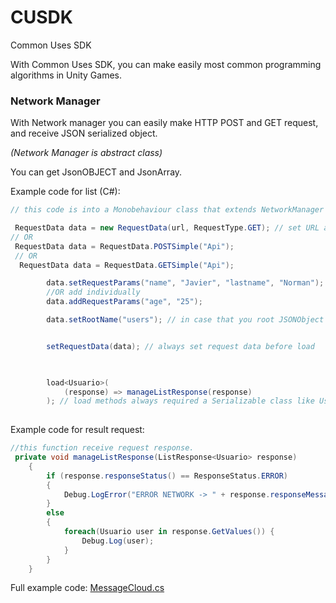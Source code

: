 <h1>CUSDK</h1>  
Common Uses SDK  
  
With Common Uses SDK, you can make easily most common programming algorithms in Unity Games.  
  
<h3>Network Manager</h3>  
With Network manager you can easily make HTTP POST and GET request, and receive JSON serialized object.  
  
<i>(Network Manager is abstract class)</i>   

You can get JsonOBJECT and JsonArray.  
  
Example code for list (C#):  
``` C#
// this code is into a Monobehaviour class that extends NetworkManager class 

 RequestData data = new RequestData(url, RequestType.GET); // set URL and HTTP Request Type
// OR
 RequestData data = RequestData.POSTSimple("Api");
 // OR
  RequestData data = RequestData.GETSimple("Api");

        data.setRequestParams("name", "Javier", "lastname", "Norman"); // You can sent HTTP Request params in GET and POST
        //OR add individually
        data.addRequestParams("age", "25");

        data.setRootName("users"); // in case that you root JSONObject is not the main list


        setRequestData(data); // always set request data before load
        


        load<Usuario>(
            (response) => manageListResponse(response)
        ); // load methods always required a Serializable class like Usuario
  
```  
Example code for result request:  
``` C#
//this function receive request response.
 private void manageListResponse(ListResponse<Usuario> response)
    {
        if (response.responseStatus() == ResponseStatus.ERROR)
        {
            Debug.LogError("ERROR NETWORK -> " + response.responseMessage);
        }
        else
        {
            foreach(Usuario user in response.GetValues()) {
                Debug.Log(user);
            }
        }
    }
``` 
Full example code: [MessageCloud.cs](/Assets/CUSDK/MessageCloud.cs)  
  
